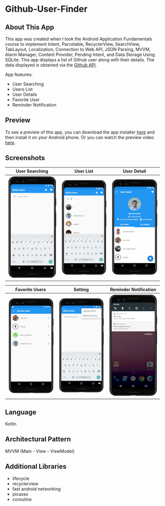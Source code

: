 # Github-User-Finder
## About This App
This app was created when I took the Android Application Fundamentals course to implement Intent, Parcelable, RecyclerView, SearchView, TabLayout, Localization, Connection to Web API, JSON Parsing, MVVM, Alarm Manager, Content Provider, Pending Intent, and Data Storage Using SQLite.
This app displays a list of Github user along with their details. The data displayed is obtained via the [Github API](https://docs.github.com/en/free-pro-team@latest/rest).

App features:
-	User Searching
-	Users List 
-	User Details
-	Favorite User
-	Reminder Notification

## Preview
To see a preview of this app, you can download the app installer [here](https://drive.google.com/file/d/1FoIYMCe4QtGB5NboyWyqQhX241QXqxNj/view?usp=sharing) and then install it on your Android phone. Or you can watch the preview video [here](https://drive.google.com/file/d/1cVlbeiJ2sOHxDrncbHjrppcXEAmBpSeU/view?usp=sharing).

## Screenshots
|User Searching|User List|User Detail|
|-------------|----------|------------|
|<img src="screenshots/user-searching.JPG" width="200">|<img src="screenshots/user-list.JPG" width="200">|<img src="screenshots/user-detail.JPG" width="200">

|Favorite Users|Setting|Reminder Notification|
|-------------|----------|------------|
|<img src="screenshots/favorite-users.JPG" width="200">|<img src="screenshots/setting.JPG" width="200">|<img src="screenshots/notification.JPG" width="200">

## Language
Kotlin

## Architectural Pattern
MVVM (Main - View - ViewModel)

## Additional Libraries
- lifecycle
- recyclerview
- fast android networking
- picasso
- coroutine
